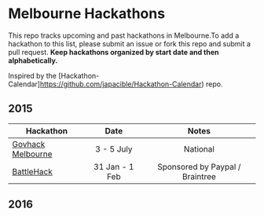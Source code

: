 Melbourne Hackathons
=====================

This repo tracks upcoming and past hackathons in Melbourne.To add a hackathon to this list, please submit an issue or fork this repo and submit a pull request. **Keep hackathons organized by start date and then alphabetically.**

Inspired by the [Hackathon-Calendar]https://github.com/japacible/Hackathon-Calendar) repo.

## 2015

| Hackathon                                                | Date            | Notes            |
| -------------------------------------------------------------- | :---------------------:| :---------------------:|
| [Govhack Melbourne](https://www.govhack.org/) | 3 - 5 July | National            |
| [BattleHack](https://2015.battlehack.org/melbourne) | 31 Jan - 1 Feb | Sponsored by Paypal / Braintree   |

## 2016
